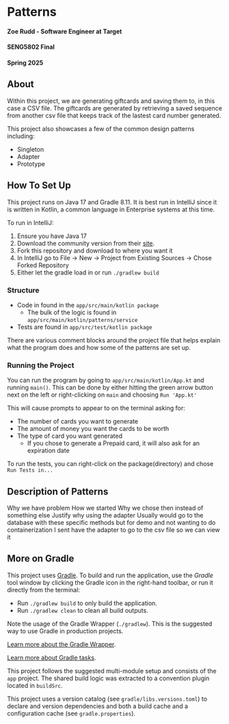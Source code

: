 # Patterns

#### Zoe Rudd - Software Engineer at Target
#### SENG5802 Final
#### Spring 2025

## About
Within this project, we are generating giftcards and saving them to, in this case a CSV file. The giftcards are generated
by retrieving a saved sequence from another csv file that keeps track of the lastest card number generated.

This project also showcases a few of the common design patterns including:
 - Singleton
 - Adapter
 - Prototype

## How To Set Up
This project runs on Java 17 and Gradle 8.11. It is best run in IntelliJ since it is written in Kotlin, a common
language in Enterprise systems at this time. 

To run in IntelliJ: 
1. Ensure you have Java 17
2. Download the community version from their [site](https://www.jetbrains.com/idea/).
3. Fork this repository and download to where you want it
4. In IntelliJ go to File -> New -> Project from Existing Sources -> Chose Forked Repository
5. Either let the gradle load in or run `./gradlew build`

### Structure
 - Code in found in the `app/src/main/kotlin package`
   - The bulk of the logic is found in `app/src/main/kotlin/patterns/service`
 - Tests are found in `app/src/test/kotlin package`

There are various comment blocks around the project file that helps explain what the program does and how some of the patterns
are set up.


### Running the Project
You can run the program by going to `app/src/main/kotlin/App.kt` and running `main()`. 
This can be done by either hitting the green arrow button next on the left or right-clicking on `main` and choosing `Run 'App.kt'`

This will cause prompts to appear to on the terminal asking for:
 - The number of cards you want to generate
 - The amount of money you want the cards to be worth
 - The type of card you want generated
   - If you chose to generate a Prepaid card, it will also ask for an expiration date

To run the tests, you can right-click on the package(directory) and chose `Run Tests in...`

## Description of Patterns
Why we have problem
How we started
Why we chose then instead of something else
Justify why using the adapter
    Usually would go to the database with these specific methods but for demo and not wanting to do containerization
    I sent have the adapter to go to the csv file so we can view it


## More on Gradle 

This project uses [Gradle](https://gradle.org/).
To build and run the application, use the *Gradle* tool window by clicking the Gradle icon in the right-hand toolbar,
or run it directly from the terminal:

* Run `./gradlew build` to only build the application.
* Run `./gradlew clean` to clean all build outputs.

Note the usage of the Gradle Wrapper (`./gradlew`).
This is the suggested way to use Gradle in production projects.

[Learn more about the Gradle Wrapper](https://docs.gradle.org/current/userguide/gradle_wrapper.html).

[Learn more about Gradle tasks](https://docs.gradle.org/current/userguide/command_line_interface.html#common_tasks).

This project follows the suggested multi-module setup and consists of the `app` project.
The shared build logic was extracted to a convention plugin located in `buildSrc`.

This project uses a version catalog (see `gradle/libs.versions.toml`) to declare and version dependencies
and both a build cache and a configuration cache (see `gradle.properties`).